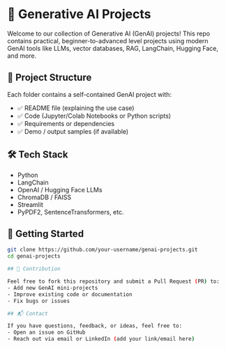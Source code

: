# 🧠 Generative AI Projects

Welcome to our collection of Generative AI (GenAI) projects! This repo contains practical, beginner-to-advanced level projects using modern GenAI tools like LLMs, vector databases, RAG, LangChain, Hugging Face, and more.

## 📁 Project Structure

Each folder contains a self-contained GenAI project with:
- ✅ README file (explaining the use case)
- ✅ Code (Jupyter/Colab Notebooks or Python scripts)
- ✅ Requirements or dependencies
- ✅ Demo / output samples (if available)


## 🛠 Tech Stack

- Python
- LangChain
- OpenAI / Hugging Face LLMs
- ChromaDB / FAISS
- Streamlit
- PyPDF2, SentenceTransformers, etc.

## 🚀 Getting Started

```bash
git clone https://github.com/your-username/genai-projects.git
cd genai-projects

## 🤝 Contribution

Feel free to fork this repository and submit a Pull Request (PR) to:
- Add new GenAI mini-projects
- Improve existing code or documentation
- Fix bugs or issues

## 📬 Contact

If you have questions, feedback, or ideas, feel free to:
- Open an issue on GitHub
- Reach out via email or LinkedIn (add your link/email here)

